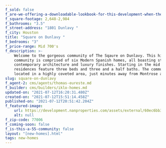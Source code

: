 ```yaml
---
f_sold: false
f_are-we-offering-a-downloadable-lookbook-for-this-development-when-they-submit-their-contact-info: false
f_square-footage: 2,648-2,984
f_bathrooms: "3.5"
f_street-address: "1801 Dunlavy "
f_city: Houston
title: "Square on Dunlavy "
f_bedrooms: "3"
f_price-range: Mid 700's
f_description: >-
    Welcome to the gorgeous community of The Sqaure on Dunlavy. This high-end
    community is comprised of six Modern Spanish homes, all boasting stunning
    contemporary architecture and luxury finishes. Starting in the mid 700s, the
    residences feature three beds and three and a half baths. The community is
    located in a highly coveted area, just minutes away from Montrose and Midtown.
slug: square-on-dunlavy
f_agent-2: cms/agents/thomas-eureste.md
f_builder: cms/builders/iklo-homes.md
updated-on: "2021-07-12T16:20:31.480Z"
created-on: "2021-07-12T15:51:14.458Z"
published-on: "2021-07-12T20:51:42.204Z"
f_featured-image:
    url: https://development.nanproperties.com/assets/external/60ec6bb332f1c4c0dcca9042_final20rendering20_20041024_1.jpg
    alt: null
f_zip-code: 77006
f_coming-soon: false
f_is-this-a-55-community: false
layout: "[new-homes].html"
tags: new-homes
---
```


